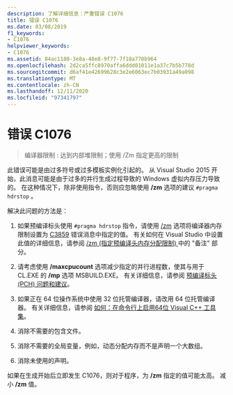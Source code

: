 ```yaml
---
description: 了解详细信息：严重错误 C1076
title: 错误 C1076
ms.date: 03/08/2019
f1_keywords:
- C1076
helpviewer_keywords:
- C1076
ms.assetid: 84ac1180-3e8a-48e8-9f77-7f18a778b964
ms.openlocfilehash: 2d2ca5ffc8970affa6ddd01011e1a37c7b5b778d
ms.sourcegitcommit: d6af41e42699628c3e2e6063ec7b03931a49a098
ms.translationtype: MT
ms.contentlocale: zh-CN
ms.lasthandoff: 12/11/2020
ms.locfileid: "97341797"
---
```

# <a name="fatal-error-c1076"></a>错误 C1076

> 编译器限制 : 达到内部堆限制；使用 /Zm 指定更高的限制

此错误可能是由过多符号或过多模板实例化引起的。 从 Visual Studio 2015 开始，此消息可能是由于过多的并行生成过程导致的 Windows 虚拟内存压力导致的。 在这种情况下，除非使用指令，否则应忽略使用 **/zm** 选项的建议 `#pragma hdrstop` 。

解决此问题的方法是：

1. 如果预编译标头使用 `#pragma hdrstop` 指令，请使用 [/zm](../../build/reference/zm-specify-precompiled-header-memory-allocation-limit.md) 选项将编译器内存限制设置为 [C3859](../../error-messages/compiler-errors-2/compiler-error-c3859.md) 错误消息中指定的值。 有关如何在 Visual Studio 中设置此值的详细信息，请参阅 [/zm (指定预编译头内存分配限制) ](../../build/reference/zm-specify-precompiled-header-memory-allocation-limit.md)中的 "备注" 部分。

1. 请考虑使用 **/maxcpucount** 选项减少指定的并行进程数，使其与用于 CL.EXE 的 **/mp** 选项 MSBUILD.EXE。 有关详细信息，请参阅 [预编译标头 (PCH) 问题和建议](https://devblogs.microsoft.com/cppblog/precompiled-header-pch-issues-and-recommendations/)。

1. 如果正在 64 位操作系统中使用 32 位托管编译器，请改用 64 位托管编译器。 有关详细信息，请参阅 [如何：在命令行上启用64位 Visual C++ 工具集](../../build/how-to-enable-a-64-bit-visual-cpp-toolset-on-the-command-line.md)。

1. 消除不需要的包含文件。

1. 消除不需要的全局变量，例如，动态分配内存而不是声明一个大数组。

1. 消除未使用的声明。

如果在生成开始后立即发生 C1076，则对于程序，为 **/zm** 指定的值可能太高。 减小 **/zm** 值。

